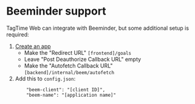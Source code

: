 # Beeminder support

TagTime Web can integrate with Beeminder, but some additional setup is required:

1. [Create an app](https://www.beeminder.com/apps/new)
    - Make the "Redirect URL" `[frontend]/goals`
    - Leave "Post Deauthorize Callback URL" empty
    - Make the "Autofetch Callback URL" `[backend]/internal/beem/autofetch`
2. Add this to `config.json`:
    ```
        "beem-client": "[client ID]",
        "beem-name": "[application name]"
    ```
